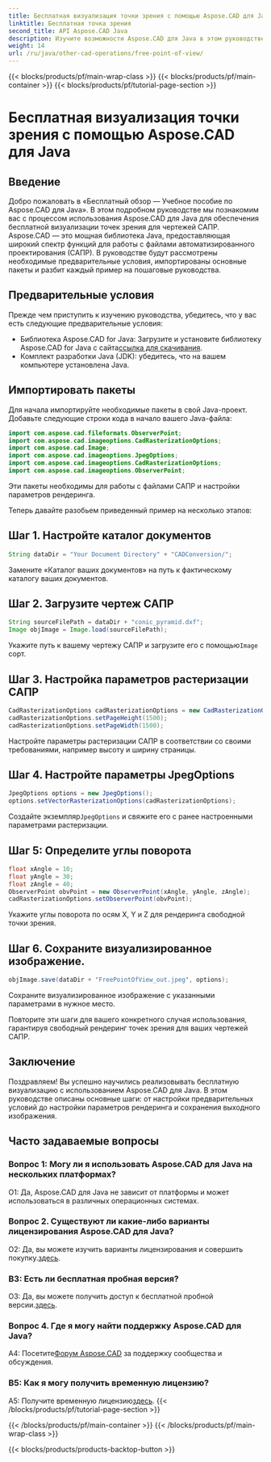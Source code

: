 ```yaml
---
title: Бесплатная визуализация точки зрения с помощью Aspose.CAD для Java
linktitle: Бесплатная точка зрения
second_title: API Aspose.CAD Java
description: Изучите возможности Aspose.CAD для Java в этом руководстве по бесплатному рендерингу точек зрения для чертежей САПР. Раскройте потенциал Aspose.CAD.
weight: 14
url: /ru/java/other-cad-operations/free-point-of-view/
---
```


{{< blocks/products/pf/main-wrap-class >}}
{{< blocks/products/pf/main-container >}}
{{< blocks/products/pf/tutorial-page-section >}}

# Бесплатная визуализация точки зрения с помощью Aspose.CAD для Java

## Введение

Добро пожаловать в «Бесплатный обзор — Учебное пособие по Aspose.CAD для Java». В этом подробном руководстве мы познакомим вас с процессом использования Aspose.CAD для Java для обеспечения бесплатной визуализации точек зрения для чертежей САПР. Aspose.CAD — это мощная библиотека Java, предоставляющая широкий спектр функций для работы с файлами автоматизированного проектирования (САПР). В руководстве будут рассмотрены необходимые предварительные условия, импортированы основные пакеты и разбит каждый пример на пошаговые руководства.

## Предварительные условия

Прежде чем приступить к изучению руководства, убедитесь, что у вас есть следующие предварительные условия:
-  Библиотека Aspose.CAD for Java: Загрузите и установите библиотеку Aspose.CAD for Java с сайта[ссылка для скачивания](https://releases.aspose.com/cad/java/).
- Комплект разработки Java (JDK): убедитесь, что на вашем компьютере установлена Java.

## Импортировать пакеты

Для начала импортируйте необходимые пакеты в свой Java-проект. Добавьте следующие строки кода в начало вашего Java-файла:
```java
import com.aspose.cad.fileformats.ObserverPoint;
import com.aspose.cad.imageoptions.CadRasterizationOptions;
import com.aspose.cad.Image;
import com.aspose.cad.imageoptions.JpegOptions;
import com.aspose.cad.imageoptions.CadRasterizationOptions;
import com.aspose.cad.imageoptions.ObserverPoint;
```

Эти пакеты необходимы для работы с файлами САПР и настройки параметров рендеринга.

Теперь давайте разобьем приведенный пример на несколько этапов:

## Шаг 1. Настройте каталог документов

```java
String dataDir = "Your Document Directory" + "CADConversion/";
```

Замените «Каталог ваших документов» на путь к фактическому каталогу ваших документов.

## Шаг 2. Загрузите чертеж САПР

```java
String sourceFilePath = dataDir + "conic_pyramid.dxf";
Image objImage = Image.load(sourceFilePath);
```

Укажите путь к вашему чертежу САПР и загрузите его с помощью`Image` сорт.

## Шаг 3. Настройка параметров растеризации САПР

```java
CadRasterizationOptions cadRasterizationOptions = new CadRasterizationOptions();
cadRasterizationOptions.setPageHeight(1500);
cadRasterizationOptions.setPageWidth(1500);
```

Настройте параметры растеризации САПР в соответствии со своими требованиями, например высоту и ширину страницы.

## Шаг 4. Настройте параметры JpegOptions

```java
JpegOptions options = new JpegOptions();
options.setVectorRasterizationOptions(cadRasterizationOptions);
```

 Создайте экземпляр`JpegOptions` и свяжите его с ранее настроенными параметрами растеризации.

## Шаг 5: Определите углы поворота

```java
float xAngle = 10;
float yAngle = 30;
float zAngle = 40;
ObserverPoint obvPoint = new ObserverPoint(xAngle, yAngle, zAngle);
cadRasterizationOptions.setObserverPoint(obvPoint);
```

Укажите углы поворота по осям X, Y и Z для рендеринга свободной точки зрения.

## Шаг 6. Сохраните визуализированное изображение.

```java
objImage.save(dataDir + "FreePointOfView_out.jpeg", options);
```

Сохраните визуализированное изображение с указанными параметрами в нужное место.

Повторите эти шаги для вашего конкретного случая использования, гарантируя свободный рендеринг точек зрения для ваших чертежей САПР.

## Заключение

Поздравляем! Вы успешно научились реализовывать бесплатную визуализацию с использованием Aspose.CAD для Java. В этом руководстве описаны основные шаги: от настройки предварительных условий до настройки параметров рендеринга и сохранения выходного изображения.

## Часто задаваемые вопросы

### Вопрос 1: Могу ли я использовать Aspose.CAD для Java на нескольких платформах?

О1: Да, Aspose.CAD для Java не зависит от платформы и может использоваться в различных операционных системах.

### Вопрос 2. Существуют ли какие-либо варианты лицензирования Aspose.CAD для Java?

 О2: Да, вы можете изучить варианты лицензирования и совершить покупку.[здесь](https://purchase.aspose.com/buy).

### В3: Есть ли бесплатная пробная версия?

 О3: Да, вы можете получить доступ к бесплатной пробной версии.[здесь](https://releases.aspose.com/).

### Вопрос 4. Где я могу найти поддержку Aspose.CAD для Java?

 А4: Посетите[Форум Aspose.CAD](https://forum.aspose.com/c/cad/19) за поддержку сообщества и обсуждения.

### В5: Как я могу получить временную лицензию?

 A5: Получите временную лицензию[здесь](https://purchase.aspose.com/temporary-license/).
{{< /blocks/products/pf/tutorial-page-section >}}

{{< /blocks/products/pf/main-container >}}
{{< /blocks/products/pf/main-wrap-class >}}

{{< blocks/products/products-backtop-button >}}
